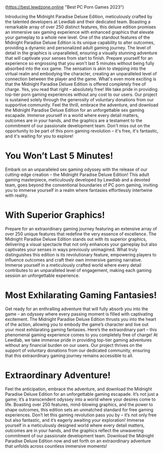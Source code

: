 (https://best.lewdzone.online "Best PC Porn Games 2023")

Introducing the Midnight Paradise Deluxe Edition, meticulously crafted by the talented developers at Lewdlab and their dedicated team. Boasting a remarkable array of over 250 distinct features, this deluxe edition promises an immersive sex gaming experience with enhanced graphics that elevate your gameplay to a whole new level. One of the standout features of the Midnight Paradise Deluxe Edition is its unique capability to alter outcomes, providing a dynamic and personalized adult gaming journey. The level of detail in the graphics is unparalleled, ensuring a visually stunning adventure that will captivate your senses from start to finish. Prepare yourself for an experience so engrossing that you won't last 5 minutes without being fully absorbed into the xxx game. The sensation is akin to stepping into the virtual realm and embodying the character, creating an unparalleled level of connection between the player and the game. What's even more exciting is that the Midnight Paradise Deluxe Edition is offered completely free of charge. Yes, you read that right – absolutely free! We take pride in providing top-tier porn gaming experiences without any cost to our users. Our project is sustained solely through the generosity of voluntary donations from our supportive community. Feel the thrill, embrace the adventure, and download the Midnight Paradise Deluxe Edition for an unforgettable sex gaming escapade. Immerse yourself in a world where every detail matters, outcomes are in your hands, and the graphics are a testament to the commitment of our passionate development team. Don't miss out on the opportunity to be part of this porn gaming revolution – it's free, it's fantastic, and it's waiting for you to explore!


# You Won’t Last 5 Minutes!

Embark on an unparalleled sex gaming odyssey with the release of our cutting-edge creation – the Midnight Paradise Deluxe Edition! This adult gaming masterpiece, meticulously developed by Lewdlab and a devoted team, goes beyond the conventional boundaries of PC porn gaming, inviting you to immerse yourself in a realm where fantasies effortlessly intertwine with reality.

# With Superior Graphics!

Prepare for an extraordinary gaming journey featuring an extensive array of over 250 unique features that redefine the very essence of excellence. The Midnight Paradise Deluxe Edition stands out with its superior graphics, delivering a visual spectacle that not only enhances your gameplay but also captivates your senses in ways previously unimagined.
What truly distinguishes this edition is its revolutionary feature, empowering players to influence outcomes and craft their own immersive gaming narrative. Immerse yourself in a meticulously crafted world where every detail contributes to an unparalleled level of engagement, making each gaming session an unforgettable experience.

# Most Exhilarating Gaming Fantasies!

Get ready for an enthralling adventure that will fully absorb you into the game – an odyssey where every passing moment is filled with captivating excitement. The Midnight Paradise Deluxe Edition thrusts you into the heart of the action, allowing you to embody the game’s character and live out your most exhilarating gaming fantasies.
Here’s the extraordinary part – this phenomenal gaming experience comes to you completely free of charge! At Lewdlab, we take immense pride in providing top-tier gaming adventures without any financial burden on our users. Our project thrives on the support of voluntary donations from our dedicated community, ensuring that this extraordinary gaming journey remains accessible to all.

# Extraordinary Adventure!

Feel the anticipation, embrace the adventure, and download the Midnight Paradise Deluxe Edition for an unforgettable gaming escapade. It’s not just a game; it’s a transcendent odyssey into a world where your desires come to life. Boasting over 250 features, mind-blowing graphics, and the power to shape outcomes, this edition sets an unmatched standard for free gaming experiences.
Don’t let this gaming revolution pass you by – it’s not only free but also fantastic, and it’s eagerly awaiting your exploration! Immerse yourself in a meticulously designed world where every detail matters, outcomes are in your hands, and the graphics reflect the unwavering commitment of our passionate development team. Download the Midnight Paradise Deluxe Edition now and set forth on an extraordinary adventure that unfolds across countless immersive moments!

